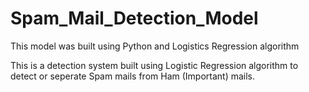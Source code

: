# Spam_Mail_Detection_Model
This model was built using Python and Logistics Regression algorithm


This is a detection system built using Logistic Regression algorithm
to detect or seperate Spam mails from Ham (Important) mails.
